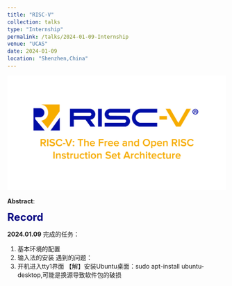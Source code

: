 ```yaml
---
title: "RISC-V"
collection: talks
type: "Internship"
permalink: /talks/2024-01-09-Internship
venue: "UCAS"
date: 2024-01-09
location: "Shenzhen,China"
---
```


<img src="/images/R.jpg" alt="RISC-V" title="RISC-V" width="800" >  

__Abstract__:

<font color=Navy size=5 > <strong> Record </strong> </font>  

__2024.01.09__
完成的任务：
1. 基本环境的配置
2. 输入法的安装
遇到的问题：
1. 开机进入tty1界面 【解】安装Ubuntu桌面：sudo apt-install ubuntu-desktop,可能是换源导致软件包的破损


